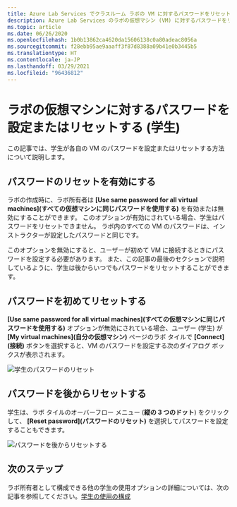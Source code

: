 ```yaml
---
title: Azure Lab Services でクラスルーム ラボの VM に対するパスワードをリセットする | Microsoft Docs
description: Azure Lab Services のラボの仮想マシン (VM) に対するパスワードをリセットする方法について説明します。
ms.topic: article
ms.date: 06/26/2020
ms.openlocfilehash: 1b0b13862ca4620da15606138c0a80adeac8056a
ms.sourcegitcommit: f28ebb95ae9aaaff3f87d8388a09b41e0b3445b5
ms.translationtype: HT
ms.contentlocale: ja-JP
ms.lasthandoff: 03/29/2021
ms.locfileid: "96436812"
---
```

# <a name="set-or-reset-password-for-virtual-machines-in-labs-students"></a>ラボの仮想マシンに対するパスワードを設定またはリセットする (学生)
この記事では、学生が各自の VM のパスワードを設定またはリセットする方法について説明します。 

## <a name="enable-resetting-of-passwords"></a>パスワードのリセットを有効にする
ラボの作成時に、ラボ所有者は **[Use same password for all virtual machines]\(すべての仮想マシンに同じパスワードを使用する\)** を有効または無効にすることができます。 このオプションが有効にされている場合、学生はパスワードをリセットできません。 ラボ内のすべての VM のパスワードは、インストラクターが設定したパスワードと同じです。 

このオプションを無効にすると、ユーザーが初めて VM に接続するときにパスワードを設定する必要があります。 また、この記事の最後のセクションで説明しているように、学生は後からいつでもパスワードをリセットすることができます。 

## <a name="reset-password-for-the-first-time"></a>パスワードを初めてリセットする
**[Use same password for all virtual machines]\(すべての仮想マシンに同じパスワードを使用する\)** オプションが無効にされている場合、ユーザー (学生) が **[My virtual machines]\(自分の仮想マシン\)** ページのラボ タイルで **[Connect]\(接続\)** ボタンを選択すると、VM のパスワードを設定する次のダイアログ ボックスが表示されます。 

![学生のパスワードのリセット](./media/how-to-set-virtual-machine-passwords/student-set-password.png)

## <a name="reset-password-later"></a>パスワードを後からリセットする
学生は、ラボ タイルのオーバーフロー メニュー (**縦の 3 つのドット**) をクリックして、 **[Reset password]\(パスワードのリセット\)** を選択してパスワードを設定することもできます。 

![パスワードを後からリセットする](./media/how-to-set-virtual-machine-passwords/student-set-password-2.png)


## <a name="next-steps"></a>次のステップ
ラボ所有者として構成できる他の学生の使用オプションの詳細については、次の記事を参照してください。[学生の使用の構成](how-to-configure-student-usage.md)
